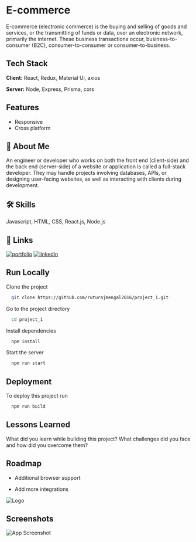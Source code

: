 
# E-commerce

E-commerce (electronic commerce) is the buying and selling of goods and services, or the transmitting of funds or data, over an electronic network, primarily the internet. These business transactions occur, business-to-consumer (B2C), consumer-to-consumer or consumer-to-business.



## Tech Stack

**Client:** React, Redux, Material Ui, axios

**Server:** Node, Express, Prisma, cors


## Features

- Responsive
- Cross platform


## 🚀 About Me
An engineer or developer who works on both the front end (client-side) and the back end (server-side) of a website or application is called a full-stack developer. They may handle projects involving databases, APIs, or designing user-facing websites, as well as interacting with clients during development.


## 🛠 Skills
Javascript, HTML, CSS, React.js, Node.js


## 🔗 Links
[![portfolio](https://img.shields.io/badge/my_portfolio-000?style=for-the-badge&logo=ko-fi&logoColor=white)](https://katherineoelsner.com/)
[![linkedin](https://img.shields.io/badge/linkedin-0A66C2?style=for-the-badge&logo=linkedin&logoColor=white)](https://www.linkedin.com/in/ruturajmengal2016/)


## Run Locally

Clone the project

```bash
  git clone https://github.com/ruturajmengal2016/project_1.git
```

Go to the project directory

```bash
  cd project_1
```

Install dependencies

```bash
  npm install
```

Start the server

```bash
  npm run start
```


## Deployment

To deploy this project run

```bash
  npm run build
```


## Lessons Learned

What did you learn while building this project? What challenges did you face and how did you overcome them?


## Roadmap

- Additional browser support

- Add more integrations


![Logo](https://dev-to-uploads.s3.amazonaws.com/uploads/articles/th5xamgrr6se0x5ro4g6.png)


## Screenshots

![App Screenshot]("https://th.bing.com/th/id/OIP.Ihxf6McK30QSQ142F2HeIgHaEK?pid=ImgDet&rs=1")

